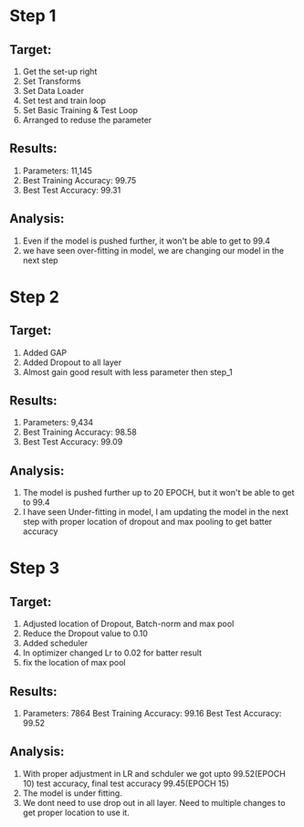 # Step 1
## Target:

1. Get the set-up right
2. Set Transforms
3. Set Data Loader
4. Set test and train loop
5. Set Basic Training  & Test Loop
6. Arranged to reduse the parameter


## Results:
1. Parameters: 11,145
2. Best Training Accuracy: 99.75
3. Best Test Accuracy: 99.31

## Analysis:
1. Even if the model is pushed further, it won't be able to get to 99.4
2. we have seen over-fitting in model, we are changing our model in the next step

# Step 2
## Target:
1) Added GAP
2) Added Dropout to all layer
3) Almost gain good result with less parameter then step_1

## Results:
1) Parameters: 9,434
2) Best Training Accuracy: 98.58
3) Best Test Accuracy: 99.09

## Analysis:
1) The model is pushed further up to 20 EPOCH, but it won't be able to get to 99.4
2) I have seen Under-fitting in model, I am updating the model in the next step with proper location of dropout and max pooling to get batter accuracy

# Step 3
## Target:
1) Adjusted location of Dropout, Batch-norm and max pool
2) Reduce the Dropout value to 0.10
3) Added scheduler
4) In optimizer changed Lr to 0.02 for batter result
5) fix the location of max pool


## Results:
1) Parameters: 7864
Best Training Accuracy: 99.16
Best Test Accuracy: 99.52

## Analysis:
1) With proper adjustment in LR and schduler we got upto 99.52(EPOCH 10) test accuracy, final test accuracy 99.45(EPOCH 15)
2) The model is under fitting.
3) We dont need to use drop out in all layer. 
Need to multiple changes to get proper location to use it.
 